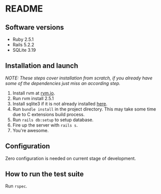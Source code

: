 # README

## Software versions

- Ruby 2.5.1
- Rails 5.2.2
- SQLite 3.19

## Installation and launch

_NOTE: These steps cover installation from scratch, if you already have some of the dependencies just miss an according step._

1. Install rvm at [rvm.io](https://rvm.io).
2. Run rvm install 2.5.1
3. Install sqlite3 if it is not already installed [here](https://www.sqlite.org/index.html).
4. Run `bundle install` in the project directory. This may take some time due to C extensions build process.
5. Run `rails db:setup` to setup database.
6. Fire up the server with `rails s`.
7. You're awesome.

## Configuration

Zero configuration is needed on current stage of development.

## How to run the test suite

Run `rspec`.
